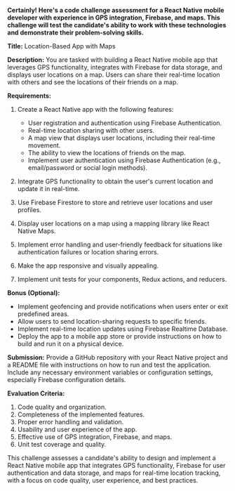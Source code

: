 **Certainly! Here's a code challenge assessment for a React Native mobile developer with experience in GPS integration, Firebase, and maps. This challenge will test the candidate's ability to work with these technologies and demonstrate their problem-solving skills.**

**Title:** Location-Based App with Maps

**Description:** You are tasked with building a React Native mobile app that leverages GPS functionality, integrates with Firebase for data storage, and displays user locations on a map. Users can share their real-time location with others and see the locations of their friends on a map.

**Requirements:**

1.  Create a React Native app with the following features:

    - User registration and authentication using Firebase Authentication.
    - Real-time location sharing with other users.
    - A map view that displays user locations, including their real-time movement.
    - The ability to view the locations of friends on the map.
    - Implement user authentication using Firebase Authentication (e.g., email/password or social login methods).

2.  Integrate GPS functionality to obtain the user's current location and update it in real-time.
3.  Use Firebase Firestore to store and retrieve user locations and user profiles.
4.  Display user locations on a map using a mapping library like React Native Maps.
5.  Implement error handling and user-friendly feedback for situations like authentication failures or location sharing errors.
6.  Make the app responsive and visually appealing.
7.  Implement unit tests for your components, Redux actions, and reducers.

**Bonus (Optional):**

- Implement geofencing and provide notifications when users enter or exit predefined areas.
- Allow users to send location-sharing requests to specific friends.
- Implement real-time location updates using Firebase Realtime Database.
- Deploy the app to a mobile app store or provide instructions on how to build and run it on a physical device.

**Submission:** Provide a GitHub repository with your React Native project and a README file with instructions on how to run and test the application. Include any necessary environment variables or configuration settings, especially Firebase configuration details.

**Evaluation Criteria:**

1.  Code quality and organization.
2.  Completeness of the implemented features.
3.  Proper error handling and validation.
4.  Usability and user experience of the app.
5.  Effective use of GPS integration, Firebase, and maps.
6.  Unit test coverage and quality.

This challenge assesses a candidate's ability to design and implement a React Native mobile app that integrates GPS functionality, Firebase for user authentication and data storage, and maps for real-time location tracking, with a focus on code quality, user experience, and best practices.
